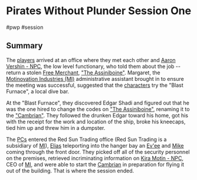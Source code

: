 # Pirates Without Plunder Session One

#pwp #session

## Summary

The [players](Players%20and%20Their%20Characters.md) arrived at an office where they met each other and [Aaron Vershin - NPC](Aaron%20Vershin%20-%20NPC.md), the low level functionary, who told them about the job -- return a stolen [Free Merchant](Free%20Merchant), ["The Assiniboine"](Cambrian%20-%20Free%20Merchant.md). Margaret, the [Motinovation Industries (MI)](Motinovation%20Industries%20(MI).md) administrative assistant brought in to ensure the meeting was successful, suggested that the [characters](Players%20and%20Their%20Characters.md) try the "Blast Furnace", a local dive bar.

At the \"Blast Furnace\", they discovered Edgar Shadi and figured out that he was the one hired to change the codes on ["The Assiniboine"](Cambrian%20-%20Free%20Merchant.md), renaming it to the ["Cambrian"](Cambrian%20-%20Free%20Merchant.md). They followed the drunken Edgar toward his home, got his [](STARS%20WITHOUT%20NUMBER,%20FREE%20EDITION#Computing%20Gear|dataslab) with the receipt for the work and location of the ship, broke his kneecaps, tied him up and threw him in a dumpster.

The [PCs](Players%20and%20Their%20Characters.md) entered the Red Sun Trading office (Red Sun Trading is a subsidiary of [MI](Motinovation%20Industries%20(MI).md)), [Elias](Elias%20Merten%20-%20PC.md) teleporting into the hanger bay an [Ev\'ee](Ev_ee%20Lucian%20-%20PC.md) and [Mike](Michael%20Jones%20-%20PC.md) coming through the front door. They picked off all of the security personnel on the premises, retrieved incriminating information on [Kira Motin - NPC](Kira%20Motin%20-%20NPC.md), CEO of [MI](Motinovation%20Industries%20(MI).md), and were able to start the [Cambrian](Cambrian%20-%20Free%20Merchant.md) in preparation for flying it out of the building. That is where the session ended.
